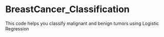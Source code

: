 # BreastCancer_Classification
This code helps you classify malignant and benign tumors using Logistic Regression
